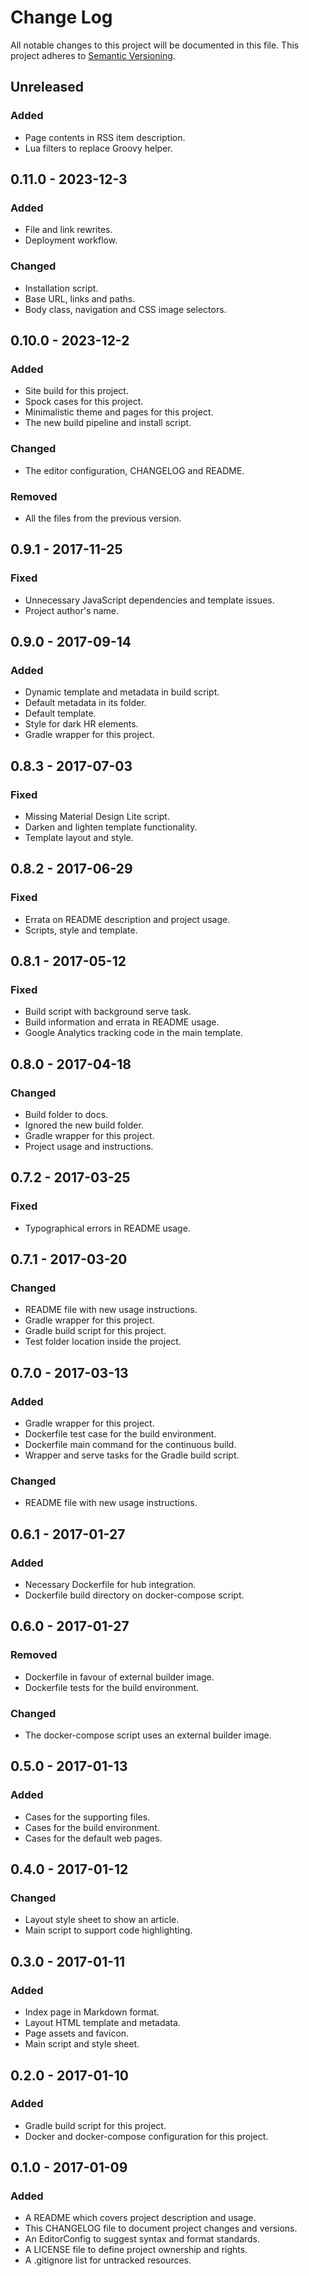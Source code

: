 # Change Log

All notable changes to this project will be documented in this file. This
project adheres to [Semantic Versioning](http://semver.org).

## Unreleased

### Added

  - Page contents in RSS item description.
  - Lua filters to replace Groovy helper.

## 0.11.0 - 2023-12-3

### Added

  - File and link rewrites.
  - Deployment workflow.

### Changed

  - Installation script.
  - Base URL, links and paths.
  - Body class, navigation and CSS image selectors.

## 0.10.0 - 2023-12-2

### Added

  - Site build for this project.
  - Spock cases for this project.
  - Minimalistic theme and pages for this project.
  - The new build pipeline and install script.

### Changed

  - The editor configuration, CHANGELOG and README.

### Removed

  - All the files from the previous version.

## 0.9.1 - 2017-11-25

### Fixed

  - Unnecessary JavaScript dependencies and template issues.
  - Project author's name.

## 0.9.0 - 2017-09-14

### Added

  - Dynamic template and metadata in build script.
  - Default metadata in its folder.
  - Default template.
  - Style for dark HR elements.
  - Gradle wrapper for this project.

## 0.8.3 - 2017-07-03

### Fixed

  - Missing Material Design Lite script.
  - Darken and lighten template functionality.
  - Template layout and style.

## 0.8.2 - 2017-06-29

### Fixed

  - Errata on README description and project usage.
  - Scripts, style and template.

## 0.8.1 - 2017-05-12

### Fixed

  - Build script with background serve task.
  - Build information and errata in README usage.
  - Google Analytics tracking code in the main template.

## 0.8.0 - 2017-04-18

### Changed

  - Build folder to docs.
  - Ignored the new build folder.
  - Gradle wrapper for this project.
  - Project usage and instructions.

## 0.7.2 - 2017-03-25

### Fixed

  - Typographical errors in README usage.

## 0.7.1 - 2017-03-20

### Changed

  - README file with new usage instructions.
  - Gradle wrapper for this project.
  - Gradle build script for this project.
  - Test folder location inside the project.

## 0.7.0 - 2017-03-13

### Added

  - Gradle wrapper for this project.
  - Dockerfile test case for the build environment.
  - Dockerfile main command for the continuous build.
  - Wrapper and serve tasks for the Gradle build script.

### Changed

  - README file with new usage instructions.

## 0.6.1 - 2017-01-27

### Added

  - Necessary Dockerfile for hub integration.
  - Dockerfile build directory on docker-compose script.

## 0.6.0 - 2017-01-27

### Removed

  - Dockerfile in favour of external builder image.
  - Dockerfile tests for the build environment.

### Changed

  - The docker-compose script uses an external builder image.

## 0.5.0 - 2017-01-13

### Added

  - Cases for the supporting files.
  - Cases for the build environment.
  - Cases for the default web pages.

## 0.4.0 - 2017-01-12

### Changed

  - Layout style sheet to show an article.
  - Main script to support code highlighting.

## 0.3.0 - 2017-01-11

### Added

  - Index page in Markdown format.
  - Layout HTML template and metadata.
  - Page assets and favicon.
  - Main script and style sheet.

## 0.2.0 - 2017-01-10

### Added

  - Gradle build script for this project.
  - Docker and docker-compose configuration for this project.

## 0.1.0 - 2017-01-09

### Added

  - A README which covers project description and usage.
  - This CHANGELOG file to document project changes and versions.
  - An EditorConfig to suggest syntax and format standards.
  - A LICENSE file to define project ownership and rights.
  - A .gitignore list for untracked resources.
